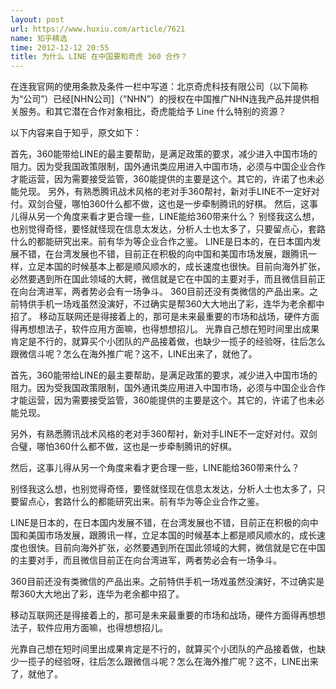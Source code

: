 ```yaml
---
layout: post
url: https://www.huxiu.com/article/7621
name: 知乎精选
time: 2012-12-12 20:55
title: 为什么 LINE 在中国要和奇虎 360 合作？
---
```

在连我官网的使用条款及条件一栏中写道：北京奇虎科技有限公司（以下简称为“公司”）已经[NHN公司]（“NHN”）的授权在中国推广NHN连我产品并提供相关服务。和其它潜在合作对象相比，奇虎能给予 Line 什么特别的资源？

以下内容来自于知乎，原文如下：

首先，360能带给LINE的最主要帮助，是满足政策的要求，减少进入中国市场的阻力。因为受我国政策限制，国外通讯类应用进入中国市场，必须与中国企业合作才能运营，因为需要接受监管，360能提供的主要是这个。其它的，许诺了也未必能兑现。 另外，有熟悉腾讯战术风格的老对手360帮衬，新对手LINE不一定好对付。双剑合璧，哪怕360什么都不做，这也是一步牵制腾讯的好棋。 然后，这事儿得从另一个角度来看才更合理一些，LINE能给360带来什么？ 别怪我这么想，也别觉得奇怪，要怪就怪现在信息太发达，分析人士也太多了，只要留点心，套路什么的都能研究出来。前有华为等企业合作之鉴。 LINE是日本的，在日本国内发展不错，在台湾发展也不错，目前正在积极的向中国和美国市场发展，跟腾讯一样，立足本国的时候基本上都是顺风顺水的，成长速度也很快。目前向海外扩张，必然要遇到所在国此领域的大鳄，微信就是它在中国的主要对手，而且微信目前正在向台湾进军，两者势必会有一场争斗。 360目前还没有类微信的产品出来。之前特供手机一场戏虽然没演好，不过确实是帮360大大地出了彩，连华为老余都中招了。 移动互联网还是得接着上的，那可是未来最重要的市场和战场，硬件方面得再想想法子，软件应用方面嘛，也得想想招儿。 光靠自己想在短时间里出成果肯定是不行的，就算买个小团队的产品接着做，也缺少一揽子的经验呀，往后怎么跟微信斗呢？怎么在海外推广呢？这不，LINE出来了，就他了。

首先，360能带给LINE的最主要帮助，是满足政策的要求，减少进入中国市场的阻力。因为受我国政策限制，国外通讯类应用进入中国市场，必须与中国企业合作才能运营，因为需要接受监管，360能提供的主要是这个。其它的，许诺了也未必能兑现。

另外，有熟悉腾讯战术风格的老对手360帮衬，新对手LINE不一定好对付。双剑合璧，哪怕360什么都不做，这也是一步牵制腾讯的好棋。

然后，这事儿得从另一个角度来看才更合理一些，LINE能给360带来什么？

别怪我这么想，也别觉得奇怪，要怪就怪现在信息太发达，分析人士也太多了，只要留点心，套路什么的都能研究出来。前有华为等企业合作之鉴。

LINE是日本的，在日本国内发展不错，在台湾发展也不错，目前正在积极的向中国和美国市场发展，跟腾讯一样，立足本国的时候基本上都是顺风顺水的，成长速度也很快。目前向海外扩张，必然要遇到所在国此领域的大鳄，微信就是它在中国的主要对手，而且微信目前正在向台湾进军，两者势必会有一场争斗。

360目前还没有类微信的产品出来。之前特供手机一场戏虽然没演好，不过确实是帮360大大地出了彩，连华为老余都中招了。

移动互联网还是得接着上的，那可是未来最重要的市场和战场，硬件方面得再想想法子，软件应用方面嘛，也得想想招儿。

光靠自己想在短时间里出成果肯定是不行的，就算买个小团队的产品接着做，也缺少一揽子的经验呀，往后怎么跟微信斗呢？怎么在海外推广呢？这不，LINE出来了，就他了。

